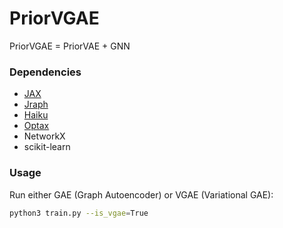 # PriorVGAE

PriorVGAE = PriorVAE + GNN

### Dependencies

- [JAX](https://jax.readthedocs.io/en/latest/)
- [Jraph](https://github.com/deepmind/jraph)
- [Haiku](https://github.com/deepmind/dm-haiku)
- [Optax](https://github.com/deepmind/optax)
- NetworkX
- scikit-learn

### Usage

Run either GAE (Graph Autoencoder) or VGAE (Variational GAE):

```zsh
python3 train.py --is_vgae=True
```
